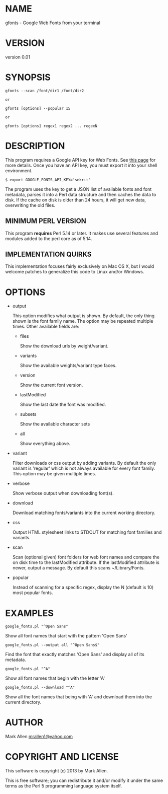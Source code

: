 # NAME

gfonts - Google Web Fonts from your terminal

# VERSION

version 0.01

# SYNOPSIS

    gfonts --scan /font/dir1 /font/dir2

    or

    gfonts [options] --popular 15

    or

    gfonts [options] regex1 regex2 ... regexN

# DESCRIPTION

This program requires a Google API key for Web Fonts. See 
[this page](https://developers.google.com/fonts/docs/developer\_api)
for more details.  Once you have an API key, you must export it
into your shell environment.

    $ export GOOGLE_FONTS_API_KEY='sekrit'

The program uses the key to get a JSON list of available fonts
and font metadata, parses it into a Perl data structure and then
caches the data to disk. If the cache on disk is older than 24 hours, 
it will get new data, overwriting the old files.

## MINIMUM PERL VERSION

This program __requires__ Perl 5.14 or later. It makes use several
features and modules added to the perl core as of 5.14.

## IMPLEMENTATION QUIRKS

This implementation focuses fairly exclusively on Mac OS X, but
I would welcome patches to generalize this code to Linux and/or Windows.

# OPTIONS

- output

    This option modifies what output is shown. By default, the only thing shown is the
    font family name. The option may be repeated multiple times. Other available fields are:

    - files

        Show the download urls by weight/variant.

    - variants

        Show the available weights/variant type faces.

    - version

        Show the current font version.

    - lastModified

        Show the last date the font was modified.

    - subsets

        Show the available character sets 

    - all

        Show everything above.

- variant

    Filter downloads or css output by adding variants. By default the only variant is
    'regular' which is not always available for every font family. This option
    may be given multiple times.

- verbose

    Show verbose output when downloading font(s).

- download

    Download matching fonts/variants into the current working directory.

- css

    Output HTML stylesheet links to STDOUT for matching font families and 
    variants.

- scan

    Scan (optional given) font folders for web font names and compare the
    on disk time to the lastModified attribute. If the lastModified attribute
    is newer, output a message. By default this scans ~/Library/Fonts.

- popular 

    Instead of scanning for a specific regex, display the N (default is 10) most 
    popular fonts.

# EXAMPLES

    google_fonts.pl "^Open Sans"

Show all font names that start with the pattern 'Open Sans'

    google_fonts.pl --output all "^Open Sans$"

Find the font that exactly matches 'Open Sans' and
display all of its metadata.

    google_fonts.pl "^A"

Show all font names that begin with the letter 'A'

    google_fonts.pl --download "^A"

Show all the font names that being with 'A' and download them
into the current directory.

# AUTHOR

Mark Allen <mrallen1@yahoo.com>

# COPYRIGHT AND LICENSE

This software is copyright (c) 2013 by Mark Allen.

This is free software; you can redistribute it and/or modify it under
the same terms as the Perl 5 programming language system itself.
